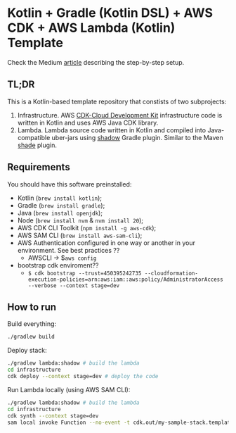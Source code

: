 # Kotlin + Gradle (Kotlin DSL) + AWS CDK + AWS Lambda (Kotlin) Template

Check the Medium [article](https://medium.com/@goradux/how-to-serverless-kotlin-gradle-aws-cdk-aws-lambda-024b2f1f7f06) describing the step-by-step setup.

## TL;DR

This is a Kotlin-based template repository that constists of two subprojects:

1. Infrastructure. AWS [CDK-Cloud Development Kit](https://aws.amazon.com/cdk/) infrastructure code is written in Kotlin and uses AWS Java CDK library.
2. Lambda. Lambda source code written in Kotlin and compiled into Java-compatible uber-jars using [shadow](https://github.com/johnrengelman/shadow) Gradle plugin. Similar to the Maven [shade](https://maven.apache.org/plugins/maven-shade-plugin/) plugin.

## Requirements

You should have this software preinstalled:

* Kotlin (`brew install kotlin`);
* Gradle (`brew install gradle`);
* Java (`brew install openjdk`);
* Node (`brew install nvm` & `nvm install 20`);
* AWS CDK CLI Toolkit (`npm install -g aws-cdk`);
* AWS SAM CLI (`brew install aws-sam-cli`);
* AWS Authentication configured in one way or another in your environment. See best practices ??
  * AWSCLI -> $`aws config`
* bootstrap cdk enviroment??
  * `$ cdk bootstrap --trust=450395242735 --cloudformation-execution-policies=arn:aws:iam::aws:policy/AdministratorAccess --verbose --context stage=dev`

## How to run

Build everything:

```bash
./gradlew build
```

Deploy stack:

```bash
./gradlew lambda:shadow # build the lambda
cd infrastructure
cdk deploy --context stage=dev # deploy the code
```

Run Lambda locally (using AWS SAM CLI):

```bash
./gradlew lambda:shadow # build the lambda
cd infrastructure
cdk synth --context stage=dev
sam local invoke Function --no-event -t cdk.out/my-sample-stack.template.json
```

